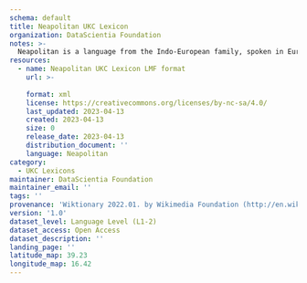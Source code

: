 ```yaml
---
schema: default
title: Neapolitan UKC Lexicon
organization: DataScientia Foundation
notes: >-
  Neapolitan is a language from the Indo-European family, spoken in Eurasia. The UKC Lexicon of Neapolitan is represented as a lexico-semantic network. It consists of words, word senses, synsets, as well as sense-level and synset-level relationships.
resources:
  - name: Neapolitan UKC Lexicon LMF format
    url: >-
      
    format: xml
    license: https://creativecommons.org/licenses/by-nc-sa/4.0/
    last_updated: 2023-04-13
    created: 2023-04-13
    size: 0
    release_date: 2023-04-13
    distribution_document: ''
    language: Neapolitan
category:
  - UKC Lexicons
maintainer: DataScientia Foundation
maintainer_email: ''
tags: ''
provenance: 'Wiktionary 2022.01. by Wikimedia Foundation (http://en.wiktionary.org); CogNet 2.1 by Khuyagbaatar Batsuren, National University of Mongolia (http://cognet.ukc.disi.unitn.it); Princeton WordNet 2.1 by Princeton University (https://wordnet.princeton.edu)'
version: '1.0'
dataset_level: Language Level (L1-2)
dataset_access: Open Access
dataset_description: ''
landing_page: ''
latitude_map: 39.23
longitude_map: 16.42
---
```

